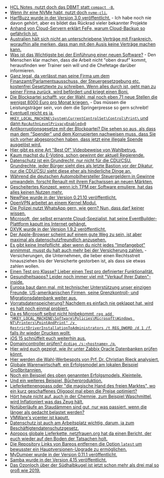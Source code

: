 * [HCL Notes, nutzt doch das DBMT statt `compact -B`.](https://blog.nashcom.de/nashcomblog.nsf/dx/domino-storage-optimization-why-are-there-still-customers-not-leveraging-the-full-potential.htm)
* [Wenn ihr eine NVMe habt, nutzt doch `nvme-cli`.](https://opensource.com/article/21/9/nvme-cli)
* [HarfBuzz wurde in der Version 3.0 veröffentlicht.](https://www.phoronix.com/scan.php?page=news_item&px=HarfBuzz-3.0) - Ich habe noch nie davon gehört, aber es bildet das Rückrad vieler bekannter Projekte
* [Anhand von Cloud-Servern erklärt FeFe, warum Cloud-Backup so gefährlich ist.](https://blog.fefe.de/?ts=9fb68b9e)
* [Australien hält sich nicht an unterschriebene Verträge mit Frankreich, woraufhin alle merken, dass man mit den Ausis keine Verträge machen kann.](https://blog.fefe.de/?ts=9fb6827c)
* [Was ist das Wichtigste bei der Einführung einer neuen Software?](https://www.opensourcerers.org/2021/09/20/how-to-scale-knowledge-transfer-and-keep-your-daily-business/) - Den Menschen klar machen, dass die Arbeit nicht "oben drauf" kommt, herausfinden wer Trainer sein will und die Chefetage darüber informieren.
* [Ganz legal, da verlässt man seine Firma um dem Finanzamt/Parlamentsausschuss, der Steuergesetzgebung etc. kostenfrei Gesetztexte zu schreiben. Wenn alles durch ist, geht man zu seiner Firma zurück, wird befördert und kriegt einen Boni.](https://blog.fefe.de/?ts=9fb6a0f0)
* [Die Blockpartei schafft, vor der Wahl, mal noch eben 71 neue Stellen die wenigst 8000 Euro pro Monat kriegen.](https://www.tagesspiegel.de/politik/vor-der-wahl-noch-schnell-die-getreuen-versorgen-operation-abendsonne-regierung-schafft-71-neue-hochbezahlte-stellen/27166574.html) - Das müssen die Leistungsträger sein, von dem die Springerpresse so gern schreibt!
* [Eventuell reicht es ja, `HKEY_LOCAL_MACHINE\System\CurrentControlSet\Control\Print\` und dann `RpcAuthnLevelPrivacyEnabled=0`](https://www.borncity.com/blog/2021/09/20/windows-september-2021-update-workaround-fr-druckprobleme/)
* [Antikorruptionsgesetze mit der Blockpartei? Die sehen so aus, als dass man dem "Spender" und dem Korrupierten nachweisen muss, dass Sie sich vorher abgesprochen haben, dass jetzt eine illegale Spende ausgelöst wird.](https://blog.fefe.de/?ts=9fb6be3f)
* [Hier gibt es eine Art "Best Of" Videobeweise von Wahlbetrug.](https://blog.fefe.de/?ts=9fb6b070)
* [Kaum machst du E-Voting, schon gewinnt der aktuell Regierende.](https://blog.fefe.de/?ts=9fb773b3)
* [Datenschutz ist ein Grundrecht, nur nicht für die CDU/CSU. Grundrechte, jeder Bürger sieht dies als letzte Bastion vor der Dikatur, nur die CDU/CSU sieht diese eher als hinderliche Dinge an.](https://www.kuketz-blog.de/die-deutsche-datenpolitik-der-cdu-csu-teil-3-strukturelle-nicht-veraenderung/)
* [Während die deutschen Automobilhersteller Steuergeldern in Gewinne umwandeln, forscht Renault mit ihrem Fachwissen an neuen Märkten.](https://www.sonnenseite.com/de/energie/kreislaufwirtschaftsmodell-gebrauchte-batterien-als-speicher/)
* [Gescheitertes Konzept, wenn ich TPM per Software emuliere, hat das alles keinen Nutzen mehr.](https://www.windowspro.de/tipp/virtuellen-tpm-vtpm-vmware-workstation-player-hinzufuegen)
* [NewPipe wurde in der Version 0.21.10 veröffentlicht.](https://newpipe.net/blog/pinned/release/newpipe-0.21.10-released/)
* [OpenVPN arbeitet an einem Kernel Modul.](https://www.phoronix.com/scan.php?page=news_item&px=OpenVPN-DCO-Kernel)
* [Die Polizei nutzt WhatsApp gern, wie gern? Nun, dass darf keiner wissen.](https://netzpolitik.org/2021/metadaten-kriminalaemter-schweigen-zu-abfragen-bei-whatsapp/)
* [Microsoft, der selbst ernannte Cloud-Spezialist, hat seine EventBuilder-Plattform kaputt ins Internet gehängt.](https://www.bleepingcomputer.com/news/security/eventbuilder-misconfiguration-exposes-microsoft-event-registrant-data/)
* [DXVK wurde in der Version 1.9.2 veröffentlicht.](https://www.phoronix.com/scan.php?page=news_item&px=DXVK-1.9.2-Released)
* [Der Apple-Browser scheint auf einem gute Weg zu sein, ist aber maximal als datenschutzfreundlich anzusehen.](https://www.kuketz-blog.de/safari-datensendeverhalten-ios-app-browser-check-teil19/)
* [Es gibt keine Impfpflicht, aber wenn du nicht jedes "Impfangebot" annimmst, musst du halt auch mehr bei der Versicherung zahlen.](https://blog.fefe.de/?ts=9fb77617) - Versicherungen, die Unternehmen, die lieber einen Rechtsstreit hinausziehen bis der Versicherte gestorben ist, als dass sie etwas zahlen wollen.
* [Einen Test pro Klasse? Lieber einen Test pro definierter Funktionalität.](https://matthiasnoback.nl/2021/09/quick-testing-tips-one-test-per-class/)
* [Gesundheitsapps? Leider noch immer viel mit "Verkauf Ihrer Daten"-inside.](https://www.kuketz-blog.de/diga-gesundheits-apps-eine-bestandsaufnahme-an-integrierten-trackern/)
* [Europa baut dann mal, mit technischer Unterstützung unser einzigen Freunde, US-amerikanischen Firmen, seine Grenzkontroll- und Migrationsdatenbank weiter aus.](https://netzpolitik.org/2021/neue-grenzkontrolltechnik-milliarden-fuer-europas-biometrie-giganten/)
* [Vorratsdatenspeicherung? Nachdem es einfach nie geklappt hat, wird es halt noch einmal probiert.](https://www.tagesschau.de/ausland/europa/eu-vorratsdatenspeicherung-101.html)
* [Da es Microsoft selbst nicht hinbekommt, `reg add "HKEY_LOCAL_MACHINE\Software\Policies\Microsoft\Windows NT\Printers\PointAndPrint" /v RestrictDriverInstallationToAdministrators /t REG_DWORD /d 1 /f`, falls ihr wieder Drucken wollt.](https://www.windowspro.de/news/printnightmare-probleme-august-update-beheben/04866.html)
* [iOS 15 schnüffelt euch weiterhin aus.](https://www.kuketz-blog.de/ios-15-datenschutzwahrende-werbungsmessung-und-ip-adresse-verbergen-in-safari-besser-deaktivieren/)
* [Domaincontroller prüfen? `dcdiag /s:<hostname> /q`.](http://woshub.com/check-active-directory-health-and-replication/)
* [Hier wird euch gezeigt, wie ihr unter Zabbix Oracle Datenbanken prüfen könnt.](https://blog.zabbix.com/agentless-oracle-database-monitoring-with-odbc/15589/)
* [Hier werden die Wahl-Werbespots von Prf. Dr. Christian Rieck analysiert.](https://blog.fefe.de/?ts=9fb4392b)
* [Globale Warenwirtschaft, ein Erfolgsmodel am lokalen Beispiel Großbritannien.](https://blog.fefe.de/?ts=9fb438a4)
* [Noch ein Beispiel des oben genannten Erfolgsmodels, Kleinteile.](https://blog.fefe.de/?ts=9fb437f5)
* [Und ein weiteres Beispiel, Bücherproduktion.](https://blog.fefe.de/?ts=9fb435bc)
* [Lieferkettenengpass oder "die magische Hand des freien Marktes", wo ein kurz geschaffenes Oligopol mal eben die Preise optimiert?](https://blog.fefe.de/?ts=9fb434d7)
* [Hört heute nicht auf, auch in der Chemnie, zum Beispiel Waschmittel, wird Inflationiert was das Zeug hält.](https://blog.fefe.de/?ts=9fb42fa7)
* [Notüberläufe an Staudämmen sind gut, nur was passiert, wenn die länger als gedacht belastet werden?](https://www.sonnenseite.com/de/wissenschaft/worauf-die-wissenschaft-nach-der-hochwasserkatastrophe-antworten-finden-muss/)
* [VMWare's vcenter ist kaputt.](https://www.bleepingcomputer.com/news/security/vmware-warns-of-critical-bug-in-default-vcenter-server-installs/)
* [Datenschutz ist auch am Arbeitsplatz wichtig, darum, ja zum Beschäftigtendatenschutzgesetz.](https://netzpolitik.org/2021/studie-wie-chefs-ihre-angestellten-ueberwachen/)
* [Apropos globale Lieferkette, netzfrauen.org hat da einen Bericht, der euch wieder auf den Boden der Tatsachen holt.](https://netzfrauen.org/2021/09/21/food-9/)
* [Die Repository Links von Bareos entfernen die Option `latest` um bewusster ein Hauptversionen-Upgrade zu ermöglichen.](https://www.bareos.com/de/bareos-repositorys-latest/)
* [MyDumper wurde in der Version 0.11.1 veröffentlicht.](https://www.percona.com/blog/mydumper-0-11-1-is-now-available/)
* [Samba wurde in der Version 4.15 veröffentlicht.](https://www.phoronix.com/scan.php?page=news_item&px=Samba-4.15)
* [Das Ozonloch über der Südhalbkugel ist jetzt schon mehr als drei mal so groß wie 2019.](https://www.sonnenseite.com/de/umwelt/ozonloch-auf-der-suedhalbkugel-bereits-groesser-als-antarktis/)
